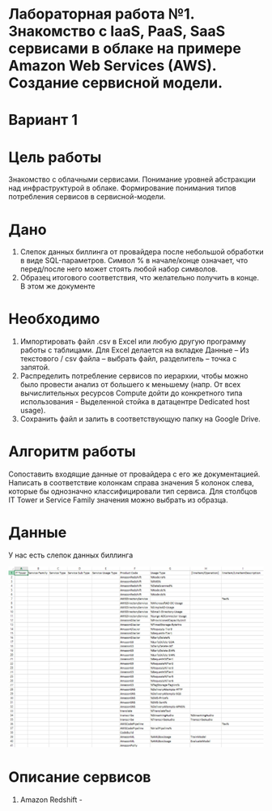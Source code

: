 # Лабораторная работа №1. Знакомство с IaaS, PaaS, SaaS сервисами в облаке на примере Amazon Web Services (AWS). Создание сервисной модели.
# Вариант 1
# Цель работы
  Знакомство с облачными сервисами. Понимание уровней абстракции над инфраструктурой в облаке. Формирование понимания типов потребления сервисов в сервисной-модели.
# Дано
1. Слепок данных биллинга от провайдера после небольшой обработки в виде SQL-параметров. Символ % в начале/конце означает, что перед/после него может стоять любой набор символов.
2. Образец итогового соответствия, что желательно получить в конце. В этом же документе
# Необходимо
1. Импортировать файл .csv в Excel или любую другую программу работы с таблицами. Для Excel делается на вкладке Данные – Из текстового / csv файла – выбрать файл, разделитель – точка с запятой.
2. Распределить потребление сервисов по иерархии, чтобы можно было провести анализ от большего к меньшему (напр. От всех вычислительных ресурсов Compute дойти до конкретного типа использования - Выделенной стойка в датацентре Dedicated host usage).
3. Сохранить файл и залить в соответствующую папку на Google Drive.
# Алгоритм работы
Сопоставить входящие данные от провайдера с его же документацией. Написать в соответствие колонкам справа значения 5 колонок слева, которые бы однозначно классифицировали тип сервиса. Для столбцов IT Tower и Service Family значения можно выбрать из образца.
# Данные
У нас есть слепок данных биллинга

![](media/photo_2025-09-06_20-12-58.jpg)

# Описание сервисов

1. Amazon Redshift - 




 

